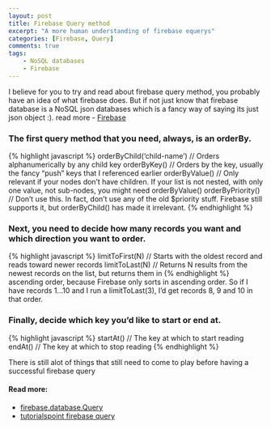 ```yaml
---
layout: post
title: Firebase Query method
excerpt: "A more human understanding of firebase equerys"
categories: [Firebase, Query]
comments: true
tags:
    - NoSQL databases
    - Firebase
---
```


I believe for you to try and read about firebase query method, you probably have an idea of what firebase does.
But if not just know that firebase database is a NoSQL json databases which is a fancy way of saying its just json object :).
read more - [Firebase](https://firebase.google.com/docs/)

### The first query method that you need, always, is an orderBy.

{% highlight javascript %}
orderByChild(‘child-name’) // Orders alphanumerically by any child key
orderByKey() // Orders by the key, usually the fancy “push” keys that I referenced earlier
orderByValue() // Only relevant if your nodes don’t have children. If your list is not nested, with only one value, not sub-nodes, you might need orderByValue()
orderByPriority() // Don’t use this. In fact, don’t use any of the old $priority stuff. Firebase still supports it, but orderByChild() has made it irrelevant.
{% endhighlight %}
<br>

### Next, you need to decide how many records you want and which direction you want to order.

{% highlight javascript %}
limitToFirst(N) // Starts with the oldest record and reads toward newer records
limitToLast(N) // Returns N results from the newest records on the list, but returns them in
 {% endhighlight %}
<br>
ascending order, because Firebase only sorts in ascending order. So if I have records 1...10 and I run a limitToLast(3), I’d get records 8, 9 and 10 in that order.

### Finally, decide which key you’d like to start or end at.

{% highlight javascript %}
startAt(<Key>) // The key at which to start reading
endAt(<Key>) // The key at which to stop reading
{% endhighlight %}

There is still alot of things that still need to come to play before having a successful firebase query 

#### Read more:
* [firebase.database.Query](https://firebase.google.com/docs/reference/js/firebase.database.Query)
* [tutorialspoint firebase query](https://www.tutorialspoint.com/firebase/firebase_queries.htm)
